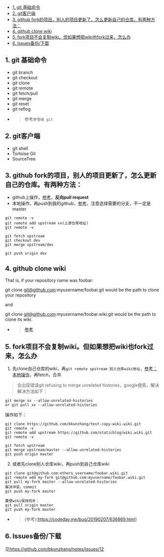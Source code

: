 <!-- TOC -->

- [1. git 基础命令](#1-git-基础命令)
- [2. git客户端](#2-git客户端)
- [3. github fork的项目，别人的项目更新了，怎么更新自己的仓库。有两种方法：](#3-github-fork的项目别人的项目更新了怎么更新自己的仓库有两种方法)
- [4. github clone wiki](#4-github-clone-wiki)
- [5. fork项目不会复制wiki。但如果想把wiki也fork过来，怎么办](#5-fork项目不会复制wiki但如果想把wiki也fork过来怎么办)
- [6. Issues备份/下载](#6-Issues备份/下载)

<!-- /TOC -->
## 1. git 基础命令
- git branch
- git checkout
- git clone
- git remote
- git fetch/pull
- git merge
- git reset
- git reflog
- > 参考`廖雪峰 git`

## 2. git客户端
- git shell
- Tortoise Git
- SourceTree

## 3. github fork的项目，别人的项目更新了，怎么更新自己的仓库。有两种方法：
- github上操作，[参考](https://blog.csdn.net/qq1332479771/article/details/56087333)，**反向pull request**
- 本地操作，再push到我的github，[参考](https://github.com/staticblog/wiki/wiki/%E4%BF%9D%E6%8C%81fork%E4%B9%8B%E5%90%8E%E7%9A%84%E9%A1%B9%E7%9B%AE%E5%92%8C%E4%B8%8A%E6%B8%B8%E5%90%8C%E6%AD%A5)，注意选择需要的分支，不一定是master
```shell
git remote -v
git remote add upstream xx(上游仓库地址)
git remote -v

git fetch upstream
git checkout dev
git merge upstream/dev

git push origin dev
```

## 4. github clone wiki
That is, if your repository name was foobar:

git clone git@github.com:myusername/foobar.git would be the path to clone your repository

and

git clone git@github.com:myusername/foobar.wiki.git would be the path to clone its wiki.
- > [参考](https://stackoverflow.com/questions/15080848/how-do-i-clone-a-github-wiki)

## 5. fork项目不会复制wiki。但如果想把wiki也fork过来，怎么办

1. 先clone自己仓库的wiki，再`git remote upstream 别人仓库wiki地址`，[参考：本地操作](#3-github-fork的项目别人的项目更新了怎么更新自己的仓库有两种方法)，再fetch，合并
> 会出现错误git  refusing to merge unrelated histories，google搜索，解决解决方法如下：
```
git merge xx --allow-unrelated-histories
or git pull xx --allow-unrelated-histories
```
操作如下：
```shell
git clone https://github.com/bkunzhang/test-copy-wiki.wiki.git
git remote -v 
git remote add upstream https://github.com/staticblog/wiki.wiki.git
git remote -v

git fetch upstream
git merge upstream/master --allow-unrelated-histories
git push origin master
```
2. 或者先clone别人仓库wiki，再push到自己仓库wiki
```shell
git clone git@github.com:others_username/foobar.wiki.git
git remote add my-fork git@github.com:myusername/foobar.wiki.git
git pull my-fork master --allow-unrelated-histories
解决冲突，commit
git push my-fork master

要使wiki保持同步：
git pull origin master
git push my-fork master
```
- > (参考)(https://codeday.me/bug/20190207/636869.html)

## 6. Issues备份/下载
见<https://github.com/bkunzhang/notes/issues/12>
